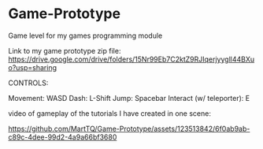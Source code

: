 # Game-Prototype
Game level for my games programming module

Link to my game prototype zip file: https://drive.google.com/drive/folders/15Nr99Eb7C2ktZ9RJIqerjyygll44BXuo?usp=sharing

CONTROLS: 

Movement: WASD
Dash: L-Shift
Jump: Spacebar
Interact (w/ teleporter): E

video of gameplay of the tutorials I have created in one scene:

https://github.com/MartTQ/Game-Prototype/assets/123513842/6f0ab9ab-c89c-4dee-99d2-4a9a66bf3680

